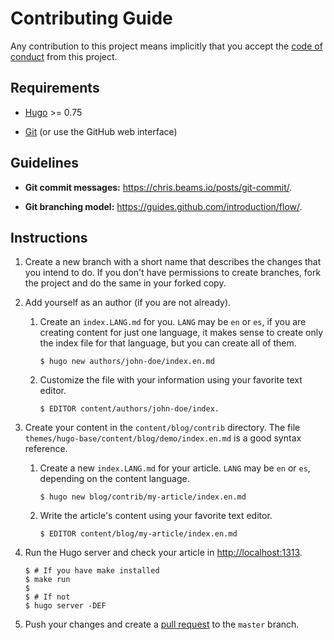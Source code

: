 # Contributing Guide

Any contribution to this project means implicitly that you accept the
[code of conduct](CODE_OF_CONDUCT.md) from this project.

## Requirements

[Hugo]: https://gohugo.io/
[Git]: https://git-scm.com/

* [Hugo][] >= 0.75

* [Git][] (or use the GitHub web interface)

## Guidelines

* **Git commit messages:** <https://chris.beams.io/posts/git-commit/>.

* **Git branching model:** <https://guides.github.com/introduction/flow/>.

## Instructions

1. Create a new branch with a short name that describes the changes that you
   intend to do. If you don't have permissions to create branches, fork the
   project and do the same in your forked copy.

2. Add yourself as an author (if you are not already).

   1. Create an `index.LANG.md` for you. `LANG` may be `en` or `es`, if you are
      creating content for just one language, it makes sense to create only the
      index file for that language, but you can create all of them.

      ```shell-session
      $ hugo new authors/john-doe/index.en.md
      ```

   2. Customize the file with your information using your favorite text editor.

      ```shell-session
      $ EDITOR content/authors/john-doe/index.
      ```

3. Create your content in the `content/blog/contrib` directory. The file
   `themes/hugo-base/content/blog/demo/index.en.md` is a good syntax reference.

   1. Create a new `index.LANG.md` for your article. `LANG` may be `en` or
      `es`, depending on the content language.

      ```shell-session
      $ hugo new blog/contrib/my-article/index.en.md
      ```

   2. Write the article's content using your favorite text editor.

      ```shell-session
      $ EDITOR content/blog/my-article/index.en.md
      ```

4. Run the Hugo server and check your article in <http://localhost:1313>.

   ```shell-session
   $ # If you have make installed
   $ make run
   $
   $ # If not
   $ hugo server -DEF
   ```

5. Push your changes and create a [pull request](https://github.com/ntrrg/ntweb/compare)
   to the `master` branch.

